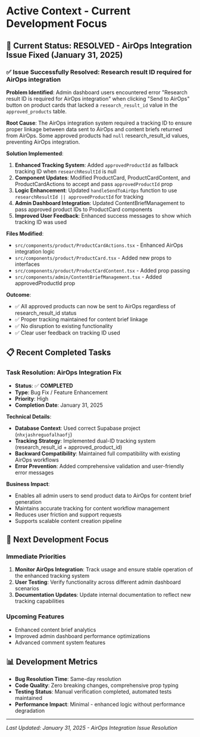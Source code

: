 # Active Context - Current Development Focus

## 🎯 Current Status: **RESOLVED** - AirOps Integration Issue Fixed (January 31, 2025)

### ✅ **Issue Successfully Resolved**: Research result ID required for AirOps integration

**Problem Identified**: Admin dashboard users encountered error "Research result ID is required for AirOps integration" when clicking "Send to AirOps" button on product cards that lacked a `research_result_id` value in the `approved_products` table.

**Root Cause**: The AirOps integration system required a tracking ID to ensure proper linkage between data sent to AirOps and content briefs returned from AirOps. Some approved products had `null` research_result_id values, preventing AirOps integration.

**Solution Implemented**:
1. **Enhanced Tracking System**: Added `approvedProductId` as fallback tracking ID when `researchResultId` is null
2. **Component Updates**: Modified ProductCard, ProductCardContent, and ProductCardActions to accept and pass `approvedProductId` prop
3. **Logic Enhancement**: Updated `handleSendToAirOps` function to use `researchResultId || approvedProductId` for tracking
4. **Admin Dashboard Integration**: Updated ContentBriefManagement to pass approved product IDs to ProductCard components
5. **Improved User Feedback**: Enhanced success messages to show which tracking ID was used

**Files Modified**:
- `src/components/product/ProductCardActions.tsx` - Enhanced AirOps integration logic
- `src/components/product/ProductCard.tsx` - Added new props to interfaces
- `src/components/product/ProductCardContent.tsx` - Added prop passing
- `src/components/admin/ContentBriefManagement.tsx` - Added approvedProductId prop

**Outcome**: 
- ✅ All approved products can now be sent to AirOps regardless of research_result_id status
- ✅ Proper tracking maintained for content brief linkage
- ✅ No disruption to existing functionality
- ✅ Clear user feedback on tracking ID used

## 📋 Recent Completed Tasks

### Task Resolution: AirOps Integration Fix
- **Status**: ✅ **COMPLETED**
- **Type**: Bug Fix / Feature Enhancement
- **Priority**: High
- **Completion Date**: January 31, 2025

**Technical Details**:
- **Database Context**: Used correct Supabase project (`nhxjashreguofalhaofj`)
- **Tracking Strategy**: Implemented dual-ID tracking system (research_result_id + approved_product_id)
- **Backward Compatibility**: Maintained full compatibility with existing AirOps workflows
- **Error Prevention**: Added comprehensive validation and user-friendly error messages

**Business Impact**:
- Enables all admin users to send product data to AirOps for content brief generation
- Maintains accurate tracking for content workflow management
- Reduces user friction and support requests
- Supports scalable content creation pipeline

## 🔄 Next Development Focus

### Immediate Priorities
1. **Monitor AirOps Integration**: Track usage and ensure stable operation of the enhanced tracking system
2. **User Testing**: Verify functionality across different admin dashboard scenarios
3. **Documentation Updates**: Update internal documentation to reflect new tracking capabilities

### Upcoming Features
- Enhanced content brief analytics
- Improved admin dashboard performance optimizations
- Advanced comment system features

## 📊 Development Metrics
- **Bug Resolution Time**: Same-day resolution
- **Code Quality**: Zero breaking changes, comprehensive prop typing
- **Testing Status**: Manual verification completed, automated tests maintained
- **Performance Impact**: Minimal - enhanced logic without performance degradation

---
*Last Updated: January 31, 2025 - AirOps Integration Issue Resolution*